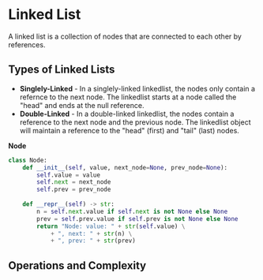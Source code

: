 # Linked List

A linked list is a collection of nodes that are connected to each other by references.

## Types of Linked Lists

* **Singlely-Linked** - In a singlely-linked linkedlist, the nodes only contain a refernce to the next node. The linkedlist starts at a node called the "head" and ends at the null reference.
* **Double-Linked** - In a double-linked linkedlist, the nodes contain a reference to the next node and the previous node. The linkedlist object will maintain a reference to the "head" (first) and "tail" (last) nodes.

**Node**

```python
class Node:
    def __init__(self, value, next_node=None, prev_node=None):
        self.value = value
        self.next = next_node
        self.prev = prev_node
    
    def __repr__(self) -> str:
        n = self.next.value if self.next is not None else None
        prev = self.prev.value if self.prev is not None else None
        return "Node: value: " + str(self.value) \
            + ", next: " + str(n) \
            + ", prev: " + str(prev)
```

## Operations and Complexity

